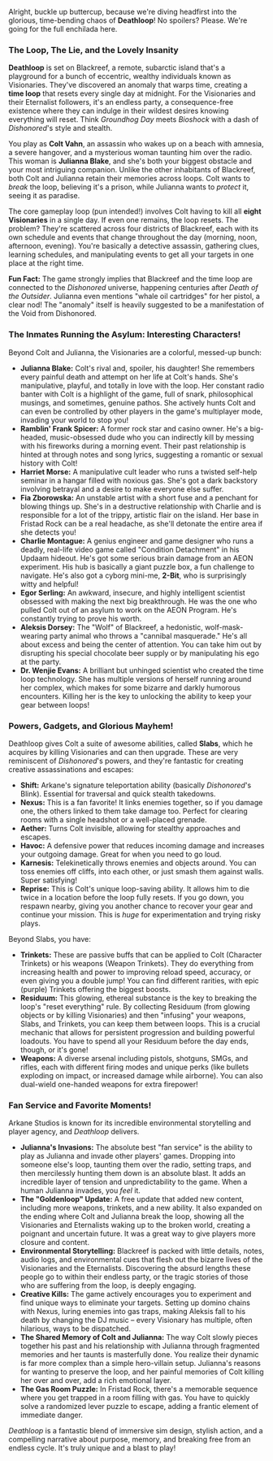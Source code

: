Alright, buckle up buttercup, because we're diving headfirst into the glorious, time-bending chaos of **Deathloop**! No spoilers? Please. We're going for the full enchilada here.

### The Loop, The Lie, and the Lovely Insanity

**Deathloop** is set on Blackreef, a remote, subarctic island that's a playground for a bunch of eccentric, wealthy individuals known as Visionaries. They've discovered an anomaly that warps time, creating a **time loop** that resets every single day at midnight. For the Visionaries and their Eternalist followers, it's an endless party, a consequence-free existence where they can indulge in their wildest desires knowing everything will reset. Think *Groundhog Day* meets *Bioshock* with a dash of *Dishonored*'s style and stealth.

You play as **Colt Vahn**, an assassin who wakes up on a beach with amnesia, a severe hangover, and a mysterious woman taunting him over the radio. This woman is **Julianna Blake**, and she's both your biggest obstacle and your most intriguing companion. Unlike the other inhabitants of Blackreef, both Colt and Julianna retain their memories across loops. Colt wants to *break* the loop, believing it's a prison, while Julianna wants to *protect* it, seeing it as paradise.

The core gameplay loop (pun intended!) involves Colt having to kill all **eight Visionaries** in a single day. If even one remains, the loop resets. The problem? They're scattered across four districts of Blackreef, each with its own schedule and events that change throughout the day (morning, noon, afternoon, evening). You're basically a detective assassin, gathering clues, learning schedules, and manipulating events to get all your targets in one place at the right time.

**Fun Fact:** The game strongly implies that Blackreef and the time loop are connected to the *Dishonored* universe, happening centuries after *Death of the Outsider*. Julianna even mentions "whale oil cartridges" for her pistol, a clear nod! The "anomaly" itself is heavily suggested to be a manifestation of the Void from Dishonored.

### The Inmates Running the Asylum: Interesting Characters!

Beyond Colt and Julianna, the Visionaries are a colorful, messed-up bunch:

* **Julianna Blake:** Colt's rival and, spoiler, his daughter! She remembers every painful death and attempt on her life at Colt's hands. She's manipulative, playful, and totally in love with the loop. Her constant radio banter with Colt is a highlight of the game, full of snark, philosophical musings, and sometimes, genuine pathos. She actively hunts Colt and can even be controlled by other players in the game's multiplayer mode, invading your world to stop you!
* **Ramblin' Frank Spicer:** A former rock star and casino owner. He's a big-headed, music-obsessed dude who you can indirectly kill by messing with his fireworks during a morning event. Their past relationship is hinted at through notes and song lyrics, suggesting a romantic or sexual history with Colt!
* **Harriet Morse:** A manipulative cult leader who runs a twisted self-help seminar in a hangar filled with noxious gas. She's got a dark backstory involving betrayal and a desire to make everyone else suffer.
* **Fia Zborowska:** An unstable artist with a short fuse and a penchant for blowing things up. She's in a destructive relationship with Charlie and is responsible for a lot of the trippy, artistic flair on the island. Her base in Fristad Rock can be a real headache, as she'll detonate the entire area if she detects you!
* **Charlie Montague:** A genius engineer and game designer who runs a deadly, real-life video game called "Condition Detachment" in his Updaam hideout. He's got some serious brain damage from an AEON experiment. His hub is basically a giant puzzle box, a fun challenge to navigate. He's also got a cyborg mini-me, **2-Bit**, who is surprisingly witty and helpful!
* **Egor Serling:** An awkward, insecure, and highly intelligent scientist obsessed with making the next big breakthrough. He was the one who pulled Colt out of an asylum to work on the AEON Program. He's constantly trying to prove his worth.
* **Aleksis Dorsey:** The "Wolf" of Blackreef, a hedonistic, wolf-mask-wearing party animal who throws a "cannibal masquerade." He's all about excess and being the center of attention. You can take him out by disrupting his special chocolate beer supply or by manipulating his ego at the party.
* **Dr. Wenjie Evans:** A brilliant but unhinged scientist who created the time loop technology. She has multiple versions of herself running around her complex, which makes for some bizarre and darkly humorous encounters. Killing her is the key to unlocking the ability to keep your gear between loops!

### Powers, Gadgets, and Glorious Mayhem!

Deathloop gives Colt a suite of awesome abilities, called **Slabs**, which he acquires by killing Visionaries and can then upgrade. These are very reminiscent of *Dishonored*'s powers, and they're fantastic for creating creative assassinations and escapes:

* **Shift:** Arkane's signature teleportation ability (basically *Dishonored*'s Blink). Essential for traversal and quick stealth takedowns.
* **Nexus:** This is a fan favorite! It links enemies together, so if you damage one, the others linked to them take damage too. Perfect for clearing rooms with a single headshot or a well-placed grenade.
* **Aether:** Turns Colt invisible, allowing for stealthy approaches and escapes.
* **Havoc:** A defensive power that reduces incoming damage and increases your outgoing damage. Great for when you need to go loud.
* **Karnesis:** Telekinetically throws enemies and objects around. You can toss enemies off cliffs, into each other, or just smash them against walls. Super satisfying!
* **Reprise:** This is Colt's unique loop-saving ability. It allows him to die twice in a location before the loop fully resets. If you go down, you respawn nearby, giving you another chance to recover your gear and continue your mission. This is *huge* for experimentation and trying risky plays.

Beyond Slabs, you have:

* **Trinkets:** These are passive buffs that can be applied to Colt (Character Trinkets) or his weapons (Weapon Trinkets). They do everything from increasing health and power to improving reload speed, accuracy, or even giving you a double jump! You can find different rarities, with epic (purple) Trinkets offering the biggest boosts.
* **Residuum:** This glowing, ethereal substance is the key to breaking the loop's "reset everything" rule. By collecting Residuum (from glowing objects or by killing Visionaries) and then "infusing" your weapons, Slabs, and Trinkets, you can keep them between loops. This is a crucial mechanic that allows for persistent progression and building powerful loadouts. You have to spend all your Residuum before the day ends, though, or it's gone!
* **Weapons:** A diverse arsenal including pistols, shotguns, SMGs, and rifles, each with different firing modes and unique perks (like bullets exploding on impact, or increased damage while airborne). You can also dual-wield one-handed weapons for extra firepower!

### Fan Service and Favorite Moments!

Arkane Studios is known for its incredible environmental storytelling and player agency, and *Deathloop* delivers.

* **Julianna's Invasions:** The absolute best "fan service" is the ability to play as Julianna and invade other players' games. Dropping into someone else's loop, taunting them over the radio, setting traps, and then mercilessly hunting them down is an absolute blast. It adds an incredible layer of tension and unpredictability to the game. When a human Julianna invades, you *feel* it.
* **The "Goldenloop" Update:** A free update that added new content, including more weapons, trinkets, and a new ability. It also expanded on the ending where Colt and Julianna break the loop, showing all the Visionaries and Eternalists waking up to the broken world, creating a poignant and uncertain future. It was a great way to give players more closure and content.
* **Environmental Storytelling:** Blackreef is packed with little details, notes, audio logs, and environmental cues that flesh out the bizarre lives of the Visionaries and the Eternalists. Discovering the absurd lengths these people go to within their endless party, or the tragic stories of those who are suffering from the loop, is deeply engaging.
* **Creative Kills:** The game actively encourages you to experiment and find unique ways to eliminate your targets. Setting up domino chains with Nexus, luring enemies into gas traps, making Aleksis fall to his death by changing the DJ music – every Visionary has multiple, often hilarious, ways to be dispatched.
* **The Shared Memory of Colt and Julianna:** The way Colt slowly pieces together his past and his relationship with Julianna through fragmented memories and her taunts is masterfully done. You realize their dynamic is far more complex than a simple hero-villain setup. Julianna's reasons for wanting to preserve the loop, and her painful memories of Colt killing her over and over, add a rich emotional layer.
* **The Gas Room Puzzle:** In Fristad Rock, there's a memorable sequence where you get trapped in a room filling with gas. You have to quickly solve a randomized lever puzzle to escape, adding a frantic element of immediate danger.

*Deathloop* is a fantastic blend of immersive sim design, stylish action, and a compelling narrative about purpose, memory, and breaking free from an endless cycle. It's truly unique and a blast to play!
